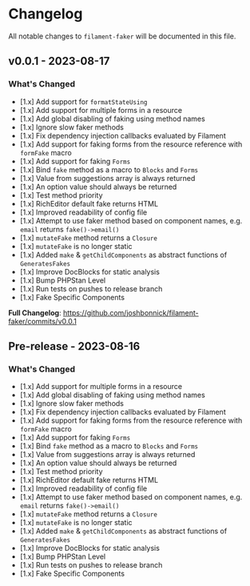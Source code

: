 # Changelog

All notable changes to `filament-faker` will be documented in this file.

## v0.0.1 - 2023-08-17

### What's Changed

- [1.x] Add support for `formatStateUsing`
- [1.x] Add support for multiple forms in a resource
- [1.x] Add global disabling of faking using method names
- [1.x] Ignore slow faker methods
- [1.x] Fix dependency injection callbacks evaluated by Filament
- [1.x] Add support for faking forms from the resource reference with `formFake` macro
- [1.x] Add support for faking `Forms`
- [1.x] Bind `fake` method as a macro to `Blocks` and `Forms`
- [1.x] Value from suggestions array is always returned
- [1.x] An option value should always be returned
- [1.x] Test method priority
- [1.x] RichEditor default fake returns HTML
- [1.x] Improved readability of config file
- [1.x] Attempt to use faker method based on component names, e.g. `email` returns `fake()->email()`
- [1.x] `mutateFake` method returns a `Closure`
- [1.x] `mutateFake` is no longer static
- [1.x] Added `make` & `getChildComponents` as abstract functions of `GeneratesFakes`
- [1.x] Improve DocBlocks for static analysis
- [1.x] Bump PHPStan Level
- [1.x] Run tests on pushes to release branch
- [1.x] Fake Specific Components

**Full Changelog**: https://github.com/joshbonnick/filament-faker/commits/v0.0.1

## Pre-release - 2023-08-16

### What's Changed

- [1.x] Add support for multiple forms in a resource
- [1.x] Add global disabling of faking using method names
- [1.x] Ignore slow faker methods
- [1.x] Fix dependency injection callbacks evaluated by Filament
- [1.x] Add support for faking forms from the resource reference with `formFake` macro
- [1.x] Add support for faking `Forms`
- [1.x] Bind `fake` method as a macro to `Blocks` and `Forms`
- [1.x] Value from suggestions array is always returned
- [1.x] An option value should always be returned
- [1.x] Test method priority
- [1.x] RichEditor default fake returns HTML
- [1.x] Improved readability of config file
- [1.x] Attempt to use faker method based on component names, e.g. `email` returns `fake()->email()`
- [1.x] `mutateFake` method returns a `Closure`
- [1.x] `mutateFake` is no longer static
- [1.x] Added `make` & `getChildComponents` as abstract functions of `GeneratesFakes`
- [1.x] Improve DocBlocks for static analysis
- [1.x] Bump PHPStan Level
- [1.x] Run tests on pushes to release branch
- [1.x] Fake Specific Components
